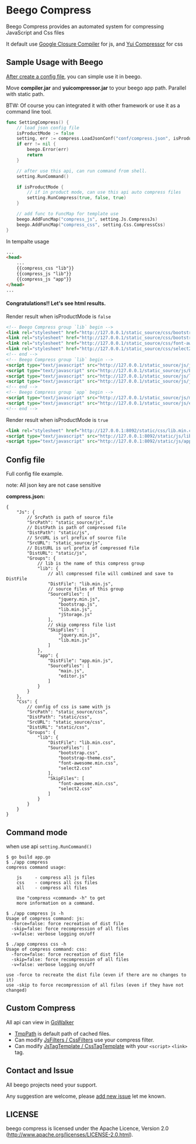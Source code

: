 # Beego Compress

Beego Compress provides an automated system for compressing JavaScript and Css files

It default use [Google Closure Compiler](https://code.google.com/p/closure-compiler/wiki/BinaryDownloads) for js, and [Yui Compressor](https://github.com/yui/yuicompressor/releases) for css

## Sample Usage with Beego

[After create a config file](#config-file), you can simple use it in beego.

Move **compiler.jar** and **yuicompressor.jar** to your beego app path. Parallel with static path.

BTW: Of course you can integrated it with other framework or use it as a command line tool.

```go
func SettingCompress() {
	// load json config file
	isProductMode := false
	setting, err := compress.LoadJsonConf("conf/compress.json", isProductMode, "http://127.0.0.1/")
	if err != nil {
		beego.Error(err)
		return
	}

	// after use this api, can run command from shell.
	setting.RunCommand()

	if isProductMode {
		// if in product mode, can use this api auto compress files
		setting.RunCompress(true, false, true)
	}

	// add func to FuncMap for template use
	beego.AddFuncMap("compress_js", setting.Js.CompressJs)
	beego.AddFuncMap("compress_css", setting.Css.CompressCss)
}
```

In tempalte usage

```html
...
<head>
	...
	{{compress_css "lib"}}
	{{compress_js "lib"}}
	{{compress_js "app"}}
</head>
...
```

#### Congratulations!! Let's see html results.

Render result when isProductMode is `false`

```html
<!-- Beego Compress group `lib` begin -->
<link rel="stylesheet" href="http://127.0.0.1/static_source/css/bootstrap.css?ver=1382331000" />
<link rel="stylesheet" href="http://127.0.0.1/static_source/css/bootstrap-theme.css?ver=1382322974" />
<link rel="stylesheet" href="http://127.0.0.1/static_source/css/font-awesome.min.css?ver=1378615042" />
<link rel="stylesheet" href="http://127.0.0.1/static_source/css/select2.css?ver=1382197742" />
<!-- end -->
<!-- Beego Compress group `lib` begin -->
<script type="text/javascript" src="http://127.0.0.1/static_source/js/jquery.min.js?ver=1378644427"></script>
<script type="text/javascript" src="http://127.0.0.1/static_source/js/bootstrap.js?ver=1382328826"></script>
<script type="text/javascript" src="http://127.0.0.1/static_source/js/lib.min.js?ver=1382328441"></script>
<script type="text/javascript" src="http://127.0.0.1/static_source/js/jStorage.js?ver=1382271840"></script>
<!-- end -->
<!-- Beego Compress group `app` begin -->
<script type="text/javascript" src="http://127.0.0.1/static_source/js/main.js?ver=1382195678"></script>
<script type="text/javascript" src="http://127.0.0.1/static_source/js/editor.js?ver=1382342779"></script>
<!-- end -->

```

Render result when isProductMode is `true`

```html
<link rel="stylesheet" href="http://127.0.0.1:8092/static/css/lib.min.css?ver=1382346563" />
<script type="text/javascript" src="http://127.0.0.1:8092/static/js/lib.min.js?ver=1382346557"></script>
<script type="text/javascript" src="http://127.0.0.1:8092/static/js/app.min.js?ver=1382346560"></script>
```

## Config file

Full config file example.

note: All json key are not case sensitive

**compress.json:**

```
{
	"Js": {
		// SrcPath is path of source file
		"SrcPath": "static_source/js",
		// DistPath is path of compressed file
		"DistPath": "static/js",
		// SrcURL is url prefix of source file
		"SrcURL": "static_source/js",
		// DistURL is url prefix of compressed file
		"DistURL": "static/js",
		"Groups": {
			// lib is the name of this compress group
			"lib": {
				// all compressed file will combined and save to DistFile
				"DistFile": "lib.min.js",
				// source files of this group
				"SourceFiles": [
					"jquery.min.js",
					"bootstrap.js",
					"lib.min.js",
					"jStorage.js"
				],
				// skip compress file list
				"SkipFiles": [
					"jquery.min.js",
					"lib.min.js"
				]
			},
			"app": {
				"DistFile": "app.min.js",
				"SourceFiles": [
					"main.js",
					"editor.js"
				]
			}
		}
	},
	"Css": {
		// config of css is same with js
		"SrcPath": "static_source/css",
		"DistPath": "static/css",
		"SrcURL": "static_source/css",
		"DistURL": "static/css",
		"Groups": {
			"lib": {
				"DistFile": "lib.min.css",
				"SourceFiles": [
					"bootstrap.css",
					"bootstrap-theme.css",
					"font-awesome.min.css",
					"select2.css"
				],
				"SkipFiles": [
					"font-awesome.min.css",
					"select2.css"
				]
			}
		}
	}
}
```

## Command mode

when use api `setting.RunCommand()`

```
$ go build app.go
$ ./app compress
compress command usage:

    js     - compress all js files
    css    - compress all css files
    all    - compress all files

    Use "compress <command> -h" to get
    more information on a command.

$ ./app compress js -h
Usage of compress command: js:
  -force=false: force recreation of dist file
  -skip=false: force recompression of all files
  -v=false: verbose logging on/off

$ ./app compress css -h
Usage of compress command: css:
  -force=false: force recreation of dist file
  -skip=false: force recompression of all files
  -v=false: verbose logging on/off
```

```
use -force to recreate the dist file (even if there are no changes to it)
use -skip to force recompression of all files (even if they have not changed)
```

## Custom Compress

All api can view in [GoWalker](http://gowalker.org/github.com/beego/compress)

* [TmpPath](http://gowalker.org/github.com/beego/compress#_variables) is default path of cached files.
* Can modify [JsFilters / CssFilters](http://gowalker.org/github.com/beego/compress#_variables) use your compress filter.
* Can modify [JsTagTemplate / CssTagTemplate]((http://gowalker.org/github.com/beego/compress#_variables)) with your `<script>` `<link>` tag.

##  Contact and Issue

All beego projects need your support.

Any suggestion are welcome, please [add new issue](https://github.com/beego/compress/issues/new) let me known.

## LICENSE

beego compress is licensed under the Apache Licence, Version 2.0 (http://www.apache.org/licenses/LICENSE-2.0.html).
